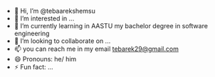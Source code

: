 - 👋 Hi, I’m @tebaarekshemsu
- 👀 I’m interested in ...
- 🌱 I’m currently learning in AASTU my bachelor degree in software engineering 
- 💞️ I’m looking to collaborate on ...
- 📫 you can reach me in my email tebarek29@gmail.com 
- 😄 Pronouns: he/ him
- ⚡ Fun fact: ...

<!---
tebaarekshemsu/tebaarekshemsu is a ✨ special ✨ repository because its `README.md` (this file) appears on your GitHub profile.
You can click the Preview link to take a look at your changes.
--->

